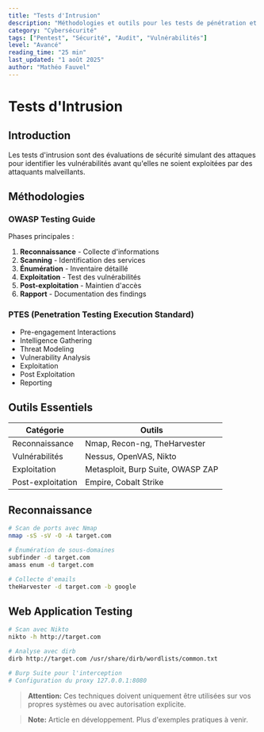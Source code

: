 ```yaml
---
title: "Tests d'Intrusion"
description: "Méthodologies et outils pour les tests de pénétration et l'évaluation de sécurité"
category: "Cybersécurité"
tags: ["Pentest", "Sécurité", "Audit", "Vulnérabilités"]
level: "Avancé"
reading_time: "25 min"
last_updated: "1 août 2025"
author: "Mathéo Fauvel"
---
```


# Tests d'Intrusion

## Introduction

Les tests d'intrusion sont des évaluations de sécurité simulant des attaques pour identifier les vulnérabilités avant qu'elles ne soient exploitées par des attaquants malveillants.

## Méthodologies

### OWASP Testing Guide

Phases principales :
1. **Reconnaissance** - Collecte d'informations
2. **Scanning** - Identification des services
3. **Énumération** - Inventaire détaillé
4. **Exploitation** - Test des vulnérabilités
5. **Post-exploitation** - Maintien d'accès
6. **Rapport** - Documentation des findings

### PTES (Penetration Testing Execution Standard)

- Pre-engagement Interactions
- Intelligence Gathering
- Threat Modeling
- Vulnerability Analysis
- Exploitation
- Post Exploitation
- Reporting

## Outils Essentiels

| Catégorie | Outils |
|-----------|--------|
| Reconnaissance | Nmap, Recon-ng, TheHarvester |
| Vulnérabilités | Nessus, OpenVAS, Nikto |
| Exploitation | Metasploit, Burp Suite, OWASP ZAP |
| Post-exploitation | Empire, Cobalt Strike |

## Reconnaissance

```bash
# Scan de ports avec Nmap
nmap -sS -sV -O -A target.com

# Énumération de sous-domaines
subfinder -d target.com
amass enum -d target.com

# Collecte d'emails
theHarvester -d target.com -b google
```

## Web Application Testing

```bash
# Scan avec Nikto
nikto -h http://target.com

# Analyse avec dirb
dirb http://target.com /usr/share/dirb/wordlists/common.txt

# Burp Suite pour l'interception
# Configuration du proxy 127.0.0.1:8080
```

> **Attention:** Ces techniques doivent uniquement être utilisées sur vos propres systèmes ou avec autorisation explicite.

> **Note:** Article en développement. Plus d'exemples pratiques à venir. 